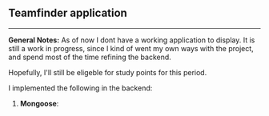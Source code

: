 ## Teamfinder application

---

**General Notes:**
As of now I dont have a working application to display. It is still a work in progress, since I kind of went my own ways with the project, and spend most of the time refining the backend.

Hopefully, I'll still be eligeble for study points for this period.

I implemented the following in the backend:

1. **Mongoose**:
